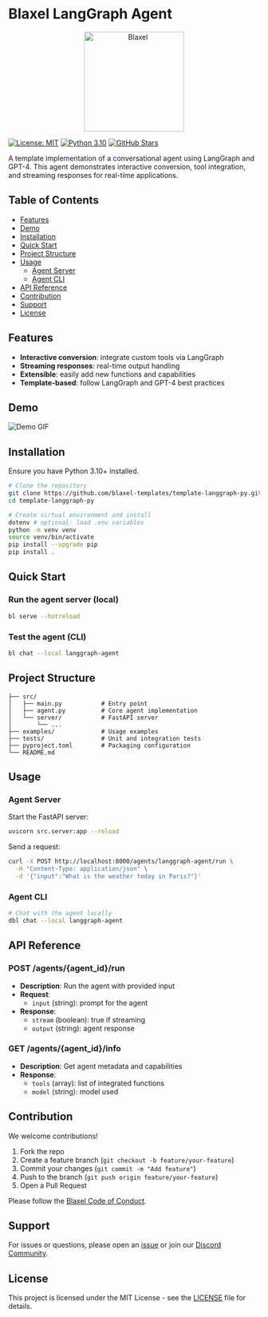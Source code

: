 # Blaxel LangGraph Agent

<p align="center">
  <img src="https://blaxel.ai/logo.png" alt="Blaxel" width="200"/>
</p>

[![License: MIT](https://img.shields.io/badge/License-MIT-yellow.svg)](https://opensource.org/licenses/MIT)  [![Python 3.10](https://img.shields.io/badge/python-3.10-blue.svg)](https://www.python.org/downloads/release/python-3100/)  [![GitHub Stars](https://img.shields.io/github/stars/blaxel-templates/template-langgraph-py)](https://github.com/blaxel-templates/template-langgraph-py/stargazers)

A template implementation of a conversational agent using LangGraph and GPT-4. This agent demonstrates interactive conversion, tool integration, and streaming responses for real-time applications.

## Table of Contents

- [Features](#features)
- [Demo](#demo)
- [Installation](#installation)
- [Quick Start](#quick-start)
- [Project Structure](#project-structure)
- [Usage](#usage)
  - [Agent Server](#agent-server)
  - [Agent CLI](#agent-cli)
- [API Reference](#api-reference)
- [Contribution](#contribution)
- [Support](#support)
- [License](#license)

## Features

- **Interactive conversion**: integrate custom tools via LangGraph
- **Streaming responses**: real-time output handling
- **Extensible**: easily add new functions and capabilities
- **Template-based**: follow LangGraph and GPT-4 best practices

## Demo

![Demo GIF](https://raw.githubusercontent.com/blaxel-templates/template-langgraph-py/main/demo.gif)

## Installation

Ensure you have Python 3.10+ installed.

```bash
# Clone the repository
git clone https://github.com/blaxel-templates/template-langgraph-py.git
cd template-langgraph-py

# Create virtual environment and install
dotenv # optional: load .env variables
python -m venv venv
source venv/bin/activate
pip install --upgrade pip
pip install .
```

## Quick Start

### Run the agent server (local)

```bash
bl serve --hotreload
```

### Test the agent (CLI)

```bash
bl chat --local langgraph-agent
```

## Project Structure

```
├── src/
│   ├── main.py           # Entry point
│   ├── agent.py          # Core agent implementation
│   └── server/           # FastAPI server
│       └── ...
├── examples/             # Usage examples
├── tests/                # Unit and integration tests
├── pyproject.toml        # Packaging configuration
└── README.md
```

## Usage

### Agent Server

Start the FastAPI server:

```bash
uvicorn src.server:app --reload
```

Send a request:

```bash
curl -X POST http://localhost:8000/agents/langgraph-agent/run \
  -H "Content-Type: application/json" \
  -d '{"input":"What is the weather today in Paris?"}'
```

### Agent CLI

```bash
# Chat with the agent locally
dbl chat --local langgraph-agent
```

## API Reference

### POST /agents/{agent_id}/run

- **Description**: Run the agent with provided input
- **Request**:
  - `input` (string): prompt for the agent
- **Response**:
  - `stream` (boolean): true if streaming
  - `output` (string): agent response

### GET /agents/{agent_id}/info

- **Description**: Get agent metadata and capabilities
- **Response**:
  - `tools` (array): list of integrated functions
  - `model` (string): model used

## Contribution

We welcome contributions!

1. Fork the repo
2. Create a feature branch (`git checkout -b feature/your-feature`)
3. Commit your changes (`git commit -m "Add feature"`)
4. Push to the branch (`git push origin feature/your-feature`)
5. Open a Pull Request

Please follow the [Blaxel Code of Conduct](https://blaxel.ai/code-of-conduct).

## Support

For issues or questions, please open an [issue](https://github.com/blaxel-templates/template-langgraph-py/issues) or join our [Discord Community](https://discord.gg/G3mzUPcHP).

## License

This project is licensed under the MIT License - see the [LICENSE](LICENSE) file for details.
